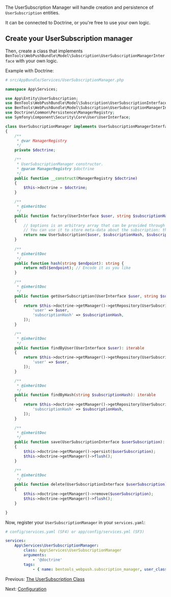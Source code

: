 The UserSubscription Manager will handle creation and persistence of `UserSubscription` entities.

It can be connected to Doctrine, or you're free to use your own logic.

## Create your UserSubscription manager

Then, create a class that implements `BenTools\WebPushBundle\Model\Subscription\UserSubscriptionManagerInterface` with your own logic.

Example with Doctrine:
```php
# src/AppBundle/Services/UserSubscriptionManager.php

namespace App\Services;

use App\Entity\UserSubscription;
use BenTools\WebPushBundle\Model\Subscription\UserSubscriptionInterface;
use BenTools\WebPushBundle\Model\Subscription\UserSubscriptionManagerInterface;
use Doctrine\Common\Persistence\ManagerRegistry;
use Symfony\Component\Security\Core\User\UserInterface;

class UserSubscriptionManager implements UserSubscriptionManagerInterface
{
    /**
     * @var ManagerRegistry
     */
    private $doctrine;

    /**
     * UserSubscriptionManager constructor.
     * @param ManagerRegistry $doctrine
     */
    public function __construct(ManagerRegistry $doctrine)
    {
        $this->doctrine = $doctrine;
    }

    /**
     * @inheritDoc
     */
    public function factory(UserInterface $user, string $subscriptionHash, array $subscription, array $options): UserSubscriptionInterface
    {
        // $options is an arbitrary array that can be provided through the front-end code.
        // You can use it to store meta-data about the subscription: the user agent, the referring domain, ...
        return new UserSubscription($user, $subscriptionHash, $subscription);
    }
    
    /**
     * @inheritDoc
     */
    public function hash(string $endpoint): string {
        return md5($endpoint); // Encode it as you like    
    }

    /**
     * @inheritDoc
     */
    public function getUserSubscription(UserInterface $user, string $subscriptionHash): ?UserSubscriptionInterface
    {
        return $this->doctrine->getManager()->getRepository(UserSubscription::class)->findOneBy([
            'user' => $user,
            'subscriptionHash' => $subscriptionHash,
        ]);
    }

    /**
     * @inheritDoc
     */
    public function findByUser(UserInterface $user): iterable
    {
        return $this->doctrine->getManager()->getRepository(UserSubscription::class)->findBy([
            'user' => $user,
        ]);
    }

    /**
     * @inheritDoc
     */
    public function findByHash(string $subscriptionHash): iterable
    {
        return $this->doctrine->getManager()->getRepository(UserSubscription::class)->findBy([
            'subscriptionHash' => $subscriptionHash,
        ]);
    }

    /**
     * @inheritDoc
     */
    public function save(UserSubscriptionInterface $userSubscription): void
    {
        $this->doctrine->getManager()->persist($userSubscription);
        $this->doctrine->getManager()->flush();
    }

    /**
     * @inheritDoc
     */
    public function delete(UserSubscriptionInterface $userSubscription): void
    {
        $this->doctrine->getManager()->remove($userSubscription);
        $this->doctrine->getManager()->flush();
    }

}
```

Now, register your `UserSubscriptionManager` in your `services.yaml`:

```yaml
# config/services.yaml (SF4) or app/config/services.yml (SF3)

services:
    App\Services\UserSubscriptionManager:
        class: App\Services\UserSubscriptionManager
        arguments:
            - '@doctrine'
        tags:
            - { name: bentools_webpush.subscription_manager, user_class: 'App\Entity\User' }
```

Previous: [The UserSubscription Class](01%20-%20The%20UserSubscription%20Class.md)

Next: [Configuration](03%20-%20Configuration.md)